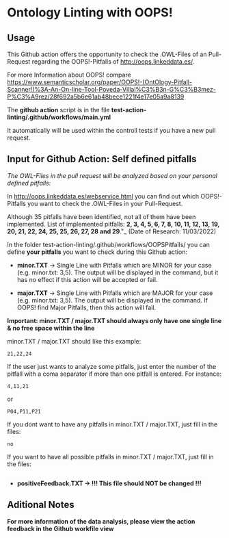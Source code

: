 # Ontology Linting with OOPS!

## Usage

This Github action offers the opportunity to check the .OWL-Files of an Pull-Request regarding the OOPS!-Pitfalls of http://oops.linkeddata.es/. 

For more Information about OOPS! compare https://www.semanticscholar.org/paper/OOPS!-(OntOlogy-Pitfall-Scanner!)%3A-An-On-line-Tool-Poveda-Villal%C3%B3n-G%C3%B3mez-P%C3%A9rez/28f692a5b6e61ab48bece1221f4e17e05a9a8139 

The **github action** script is in the file **test-action-linting/.github/workflows/main.yml**

It automatically will be used within the controll tests if you have a new pull request. 


## Input for Github Action: Self defined pitfalls

_The OWL-Files in the pull request will be analyzed based on your personal defined pitfalls:_

In http://oops.linkeddata.es/webservice.html you can find out which OOPS!-Pitfalls you want to check the .OWL-Files in your Pull-Request. 

Although 35 pitfalls have been identified, not all of them have been implemented. List of implemented pitfalls: **2, 3, 4, 5, 6, 7, 8, 10, 11, 12, 13, 19, 20, 21, 22, 24, 25, 25, 26, 27, 28 and 29**."_ (Date of Research: 11/03/2022)

In the folder test-action-linting/.github/workflows/OOPSPitfalls/ you can define **your pitfalls** you want to check during this Github action: 

- **minor.TXT** -> Single Line with Pitfalls which are MINOR for your case (e.g. minor.txt: 3,5). The output will be displayed in the command, but it has no effect if this action will be accepted or fail.  

- **major.TXT** -> Single Line with Pitfalls which are MAJOR for your case (e.g. minor.txt: 3,5). The output will be displayed in the command. If OOPS! find Major Pitfalls, then this action will fail. 

**Important: minor.TXT / major.TXT should always only have one single line & no free space within the line**

minor.TXT / major.TXT should like this example: 
```
21,22,24
```

If the user just wants to analyze some pitfalls, just enter the number of the pitfall with a coma separator if more than one pitfall is entered. For instance: 
```
4,11,21
```

or

```
P04,P11,P21
```

If you dont want to have any pitfalls in minor.TXT / major.TXT, just fill in the files:
```
no
```

If you want to have all possible pitfalls in minor.TXT / major.TXT, just fill in the files:
```

```

- **positiveFeedback.TXT -> !!! This file should NOT be changed !!!**

## Aditional Notes

**For more information of the data analysis, please view the action feedback in the Github workfile view**
